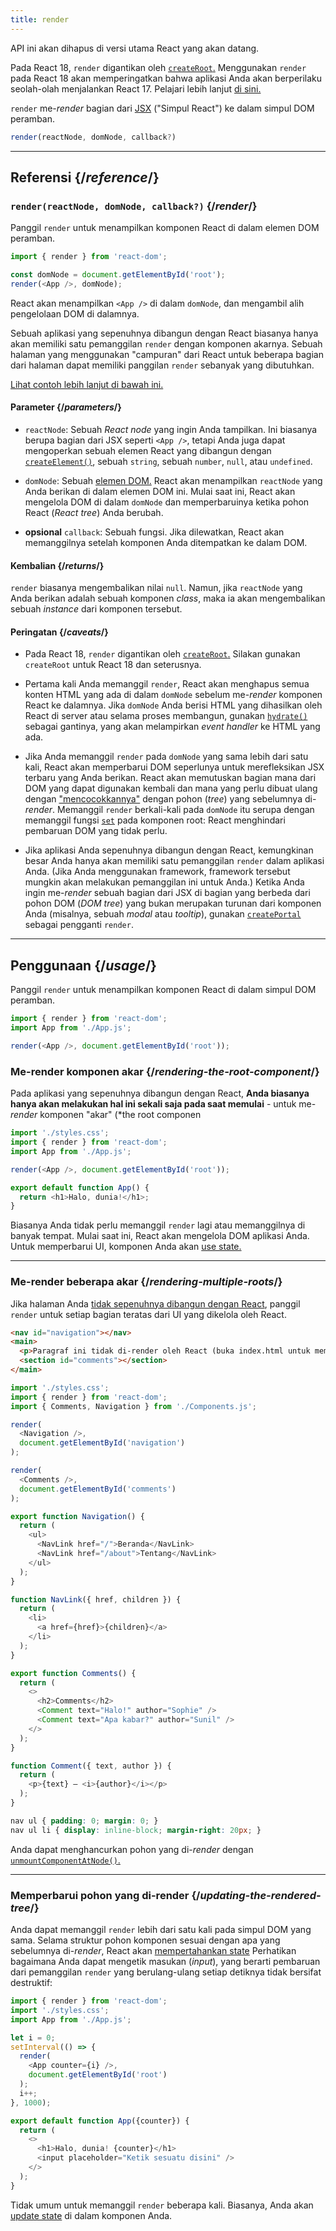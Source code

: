 ```yaml
---
title: render
---
```


<Deprecated>

API ini akan dihapus di versi utama React yang akan datang.

Pada React 18, `render` digantikan oleh [`createRoot`.](/reference/react-dom/client/createRoot) Menggunakan `render` pada React 18 akan memperingatkan bahwa aplikasi Anda akan berperilaku seolah-olah menjalankan React 17. Pelajari lebih lanjut [di sini.](/blog/2022/03/08/react-18-upgrade-guide#updates-to-client-rendering-apis)

</Deprecated>

<Intro>

`render` me-*render* bagian dari [JSX](/learn/writing-markup-with-jsx) ("Simpul React") ke dalam simpul DOM peramban.

```js
render(reactNode, domNode, callback?)
```

</Intro>

<InlineToc />

---

## Referensi {/*reference*/}

### `render(reactNode, domNode, callback?)` {/*render*/}

Panggil `render` untuk menampilkan komponen React di dalam elemen DOM peramban.

```js
import { render } from 'react-dom';

const domNode = document.getElementById('root');
render(<App />, domNode);
```

React akan menampilkan `<App />` di dalam `domNode`, dan mengambil alih pengelolaan DOM di dalamnya.

Sebuah aplikasi yang sepenuhnya dibangun dengan React biasanya hanya akan memiliki satu pemanggilan `render` dengan komponen akarnya.  Sebuah halaman yang menggunakan "campuran" dari React untuk beberapa bagian dari halaman dapat memiliki panggilan `render` sebanyak yang dibutuhkan.

[Lihat contoh lebih lanjut di bawah ini.](#penggunaan)

#### Parameter {/*parameters*/}

* `reactNode`: Sebuah *React node* yang ingin Anda tampilkan. Ini biasanya berupa bagian dari JSX seperti `<App />`, tetapi Anda juga dapat mengoperkan sebuah elemen React yang dibangun dengan [`createElement()`](/reference/react/createElement), sebuah `string`, sebuah `number`, `null`, atau `undefined`. 

* `domNode`: Sebuah [elemen DOM.](https://developer.mozilla.org/en-US/docs/Web/API/Element) React akan menampilkan `reactNode` yang Anda berikan di dalam elemen DOM ini. Mulai saat ini, React akan mengelola DOM di dalam `domNode` dan memperbaruinya ketika pohon React (*React tree*) Anda berubah.

* **opsional** `callback`: Sebuah fungsi. Jika dilewatkan, React akan memanggilnya setelah komponen Anda ditempatkan ke dalam DOM.


#### Kembalian {/*returns*/}

`render` biasanya mengembalikan nilai `null`. Namun, jika `reactNode` yang Anda berikan adalah sebuah komponen *class*, maka ia akan mengembalikan sebuah *instance* dari komponen tersebut.

#### Peringatan {/*caveats*/}

* Pada React 18, `render` digantikan oleh [`createRoot`.](/reference/react-dom/client/createRoot) Silakan gunakan `createRoot` untuk React 18 dan seterusnya.

* Pertama kali Anda memanggil `render`, React akan menghapus semua konten HTML yang ada di dalam `domNode` sebelum me-*render* komponen React ke dalamnya. Jika `domNode` Anda berisi HTML yang dihasilkan oleh React di server atau selama proses membangun, gunakan [`hydrate()`](/reference/react-dom/hydrate) sebagai gantinya, yang akan melampirkan *event handler* ke HTML yang ada.

* Jika Anda memanggil `render` pada `domNode` yang sama lebih dari satu kali, React akan memperbarui DOM seperlunya untuk merefleksikan JSX terbaru yang Anda berikan. React akan memutuskan bagian mana dari DOM yang dapat digunakan kembali dan mana yang perlu dibuat ulang dengan ["mencocokkannya"](/learn/preserving-and-resetting-state) dengan pohon (*tree*) yang sebelumnya di-*render*. Memanggil `render` berkali-kali pada `domNode` itu serupa dengan memanggil fungsi [`set`](/reference/react/useState#setstate) pada komponen root: React menghindari pembaruan DOM yang tidak perlu.

* Jika aplikasi Anda sepenuhnya dibangun dengan React, kemungkinan besar Anda hanya akan memiliki satu pemanggilan `render` dalam aplikasi Anda. (Jika Anda menggunakan framework, framework tersebut mungkin akan melakukan pemanggilan ini untuk Anda.) Ketika Anda ingin me-*render* sebuah bagian dari JSX di bagian yang berbeda dari pohon DOM (*DOM tree*) yang bukan merupakan turunan dari komponen Anda (misalnya, sebuah *modal* atau *tooltip*), gunakan [`createPortal`](/reference/react-dom/createPortal) sebagai pengganti `render`.

---

## Penggunaan {/*usage*/}

Panggil `render` untuk menampilkan <CodeStep step={1}>komponen React</CodeStep> di dalam <CodeStep step={2}>simpul DOM peramban</CodeStep>.

```js [[1, 4, "<App />"], [2, 4, "document.getElementById('root')"]]
import { render } from 'react-dom';
import App from './App.js';

render(<App />, document.getElementById('root'));
```

### Me-render komponen akar {/*rendering-the-root-component*/}

Pada aplikasi yang sepenuhnya dibangun dengan React, **Anda biasanya hanya akan melakukan hal ini sekali saja pada saat memulai** - untuk me-*render* komponen "akar" (*the root componen

<Sandpack>

```js src/index.js active
import './styles.css';
import { render } from 'react-dom';
import App from './App.js';

render(<App />, document.getElementById('root'));
```

```js src/App.js
export default function App() {
  return <h1>Halo, dunia!</h1>;
}
```

</Sandpack>

Biasanya Anda tidak perlu memanggil `render` lagi atau memanggilnya di banyak tempat. Mulai saat ini, React akan mengelola DOM aplikasi Anda. Untuk memperbarui UI, komponen Anda akan [use state.](/reference/react/useState)

---

### Me-render beberapa akar {/*rendering-multiple-roots*/}

Jika halaman Anda [tidak sepenuhnya dibangun dengan React](/learn/add-react-to-an-existing-project#using-react-for-a-part-of-your-existing-page), panggil `render` untuk setiap bagian teratas dari UI yang dikelola oleh React.

<Sandpack>

```html public/index.html
<nav id="navigation"></nav>
<main>
  <p>Paragraf ini tidak di-render oleh React (buka index.html untuk memverifikasi).</p>
  <section id="comments"></section>
</main>
```

```js src/index.js active
import './styles.css';
import { render } from 'react-dom';
import { Comments, Navigation } from './Components.js';

render(
  <Navigation />,
  document.getElementById('navigation')
);

render(
  <Comments />,
  document.getElementById('comments')
);
```

```js src/Components.js
export function Navigation() {
  return (
    <ul>
      <NavLink href="/">Beranda</NavLink>
      <NavLink href="/about">Tentang</NavLink>
    </ul>
  );
}

function NavLink({ href, children }) {
  return (
    <li>
      <a href={href}>{children}</a>
    </li>
  );
}

export function Comments() {
  return (
    <>
      <h2>Comments</h2>
      <Comment text="Halo!" author="Sophie" />
      <Comment text="Apa kabar?" author="Sunil" />
    </>
  );
}

function Comment({ text, author }) {
  return (
    <p>{text} — <i>{author}</i></p>
  );
}
```

```css
nav ul { padding: 0; margin: 0; }
nav ul li { display: inline-block; margin-right: 20px; }
```

</Sandpack>

Anda dapat menghancurkan pohon yang di-*render* dengan [`unmountComponentAtNode()`.](/reference/react-dom/unmountComponentAtNode)

---

### Memperbarui pohon yang di-render {/*updating-the-rendered-tree*/}

Anda dapat memanggil `render` lebih dari satu kali pada simpul DOM yang sama. Selama struktur pohon komponen sesuai dengan apa yang sebelumnya di-*render*, React akan [mempertahankan state](/learn/preserving-and-resetting-state) Perhatikan bagaimana Anda dapat mengetik masukan (*input*), yang berarti pembaruan dari pemanggilan `render` yang berulang-ulang setiap detiknya tidak bersifat destruktif:

<Sandpack>

```js src/index.js active
import { render } from 'react-dom';
import './styles.css';
import App from './App.js';

let i = 0;
setInterval(() => {
  render(
    <App counter={i} />,
    document.getElementById('root')
  );
  i++;
}, 1000);
```

```js src/App.js
export default function App({counter}) {
  return (
    <>
      <h1>Halo, dunia! {counter}</h1>
      <input placeholder="Ketik sesuatu disini" />
    </>
  );
}
```

</Sandpack>

Tidak umum untuk memanggil `render` beberapa kali. Biasanya, Anda akan [update state](/reference/react/useState) di dalam komponen Anda.
